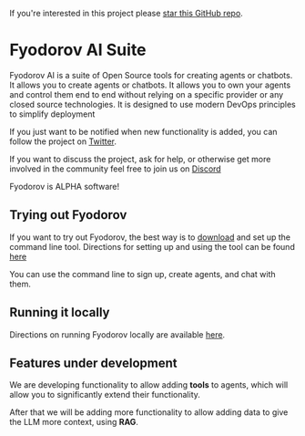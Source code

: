 If you're interested in this project please [star this GitHub repo](https://github.com/FyodorovAI/Gagarin).

# Fyodorov AI Suite
Fyodorov AI is a suite of Open Source tools for creating agents or chatbots. It allows you to create agents or chatbots. 
It allows you to own your agents and control them end to end without relying on a specific provider or 
any closed source technologies. It is designed to use modern DevOps principles to simplify deployment

If you just want to be notified when new functionality is added, you can follow the project 
on [Twitter](https://twitter.com/FyodorovAISuite).

If you want to discuss the project, ask for help, or otherwise get more involved in the community feel free to join 
us on [Discord](https://discord.gg/ChCTeC8qwE)

Fyodorov is ALPHA software!

## Trying out Fyodorov
If you want to try out Fyodorov, the best way is to [download](https://github.com/FyodorovAI/fyodorov-cli/releases) 
and set up the command line tool. Directions for setting up and using the tool can be found [here](https://github.com/FyodorovAI/.github/blob/main/profile/CLI.md)

You can use the command line to sign up, create agents, and chat with them.

## Running it locally
Directions on running Fyodorov locally are available [here](https://github.com/FyodorovAI/.github/blob/main/profile/LOCAL.md).

## Features under development
We are developing functionality to allow adding **tools** to agents, which will allow you to significantly 
extend their functionality.

After that we will be adding more functionality to allow adding data to give the LLM more context, using **RAG**.